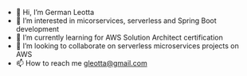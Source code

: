 - 👋 Hi, I’m German Leotta
- 👀 I’m interested in micorservices, serverless and Spring Boot development
- 🌱 I’m currently learning for AWS Solution Architect certification
- 💞️ I’m looking to collaborate on serverless microservices projects on AWS 
- 📫 How to reach me gleotta@gmail.com

<!---
gleotta/gleotta is a ✨ special ✨ repository because its `README.md` (this file) appears on your GitHub profile.
You can click the Preview link to take a look at your changes.
--->
